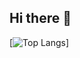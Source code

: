 ## Hi there 👋

[![Top Langs](https://github-readme-stats-fork-two.vercel.app/api/top-langs/?username=Francisco-Gabriel-Ruiz-Ruiz)]
